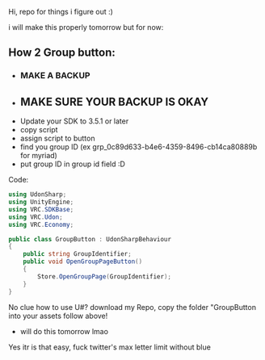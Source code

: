 Hi, repo for things i figure out :)

i will make this properly tomorrow but for now:

## How 2 Group button:
- ### MAKE A BACKUP
- ## MAKE SURE YOUR BACKUP IS OKAY
- Update your SDK to 3.5.1 or later
- copy script
- assign script to button
- find you group ID (ex grp_0c89d633-b4e6-4359-8496-cb14ca80889b for myriad)
- put group ID in group id field :D

Code:
```csharp
using UdonSharp;
using UnityEngine;
using VRC.SDKBase;
using VRC.Udon;
using VRC.Economy;

public class GroupButton : UdonSharpBehaviour
{
    public string GroupIdentifier;
    public void OpenGroupPageButton()
    {
        Store.OpenGroupPage(GroupIdentifier);
    }
}
```

No clue how to use U#? download my Repo, copy the folder "GroupButton into your assets follow above!
* will do this tomorrow lmao


Yes itr is that easy, fuck twitter's max letter limit without blue

